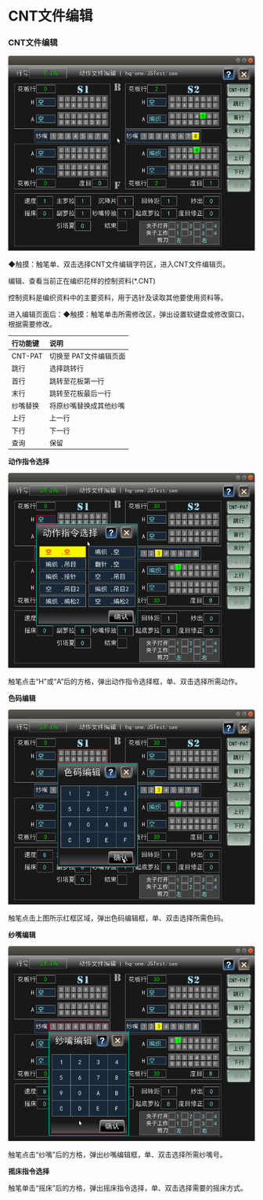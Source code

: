 # CNT文件编辑

### CNT文件编辑

![](https://raw.githubusercontent.com/HQwangyun/HQ-image/master/CNT%E6%96%87%E4%BB%B6%E7%BC%96%E8%BE%91.png)

◆触摸：触笔单、双击选择CNT文件编辑字符区，进入CNT文件编辑页。

编辑、查看当前正在编织花样的控制资料\(\*.CNT\)

控制资料是编织资料中的主要资料，用于选针及读取其他要使用资料等。



进入编辑页面后：◆触摸：触笔单击所需修改区，弹出设置软键盘或修改窗口，根据需要修改。

| 行功能键 | 说明 |
| :--- | :--- |
| CNT-PAT | 切换至 PAT文件编辑页面 |
| 跳行 | 选择跳转行 |
| 首行 | 跳转至花板第一行 |
| 末行 | 跳转至花板最后一行 |
| 纱嘴替换 | 将原纱嘴替换成其他纱嘴 |
| 上行 | 上一行 |
| 下行 | 下一行 |
| 查询 | 保留 |

**动作指令选择**

![](https://raw.githubusercontent.com/HQwangyun/HQ-image/master/%E5%8A%A8%E4%BD%9C%E6%8C%87%E4%BB%A4%E9%80%89%E6%8B%A9.png)

触笔点击“H”或“A”后的方格，弹出动作指令选择框，单、双击选择所需动作。

**色码编辑**

![](https://raw.githubusercontent.com/HQwangyun/HQ-image/master/%E8%89%B2%E7%A0%81%E7%BC%96%E8%BE%91.png)

触笔点击上图所示红框区域，弹出色码编辑框，单、双击选择所需色码。

**纱嘴编辑**

![](https://raw.githubusercontent.com/HQwangyun/HQ-image/master/%E7%BA%B1%E5%98%B4%E7%BC%96%E8%BE%91.png)

触笔点击“纱嘴”后的方格，弹出纱嘴编辑框，单、双击选择所需纱嘴号。

**摇床指令选择**



触笔单击“摇床”后的方格，弹出摇床指令选择，单、双击选择需要的摇床方式。

